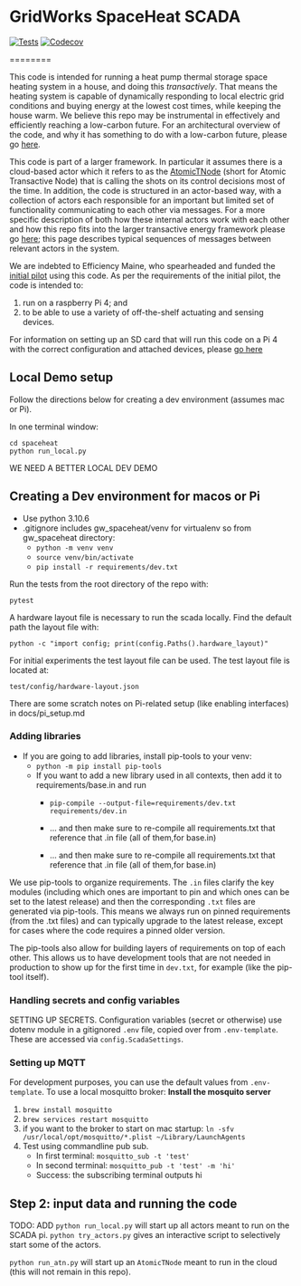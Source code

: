 # GridWorks SpaceHeat SCADA

[![Tests](https://github.com/thegridelectric/gw-scada-spaceheat-python/actions/workflows/ci.yaml/badge.svg)][tests]
[![Codecov](https://codecov.io/gh/thegridelectric/gw-scada-spaceheat-python/branch/main/graph/badge.svg)][codecov]

[tests]: https://github.com/thegridelectric/gw-scada-spaceheat-python/actions/workflows/ci.yaml
[codecov]: https://app.codecov.io/gh/thegridelectric/gw-scada-spaceheat-python
========


This code is intended for running a heat pump thermal storage space heating system in a house, and doing this _transactively_. That means the heating system is capable of dynamically responding to local electric grid conditions and buying energy at the lowest cost times, while keeping the house warm. We believe this repo may be instrumental in effectively and efficiently reaching a low-carbon future. For an architectural overview of the code, and why it has something to do with a low-carbon future, please go [here](wiki/docs/architecture-overview.md).

This code is part of a larger framework. In particular it assumes there is a cloud-based actor which it refers to as the [AtomicTNode](wiki/docs/atomic-t-node.md) (short for Atomic Transactive Node) that is calling the shots on its control decisions most of the time. In addition, the code is structured in an
actor-based way, with a  collection of actors each responsible for an important but limited set
of functionality communicating to each other via messages. For a more specific description of both how these internal actors work with each other and how 
this repo fits into the larger transactive energy framework please go [here](wiki/docs/core-protocol-sequences.md); this page describes typical sequences of messages between relevant actors in the system.

 We are indebted to Efficiency Maine, who spearheaded and funded the [initial pilot](wiki/docs/maine-heat-pilot.md) using this code. As per the requirements of the initial pilot, the code is intended to:
  1) run on a raspberry Pi 4; and 
  2) to be able to use a variety of off-the-shelf actuating and sensing devices.

For information on setting up an SD card that will run this code on a Pi 4 with the correct
configuration and attached devices, please [go here](wiki/docs/setting-up-the-pi.md)
## Local Demo setup

Follow the directions below for creating a dev environment (assumes mac or Pi).

In one terminal window:

```
cd spaceheat
python run_local.py
```

WE NEED A BETTER LOCAL DEV DEMO


## Creating a Dev environment for macos or Pi


 - Use python 3.10.6
- .gitignore includes gw_spaceheat/venv for virtualenv so from gw_spaceheat directory:
  - `python -m venv venv`  
  - `source venv/bin/activate`
  - `pip install -r requirements/dev.txt`

Run the tests from the root directory of the repo with:

    pytest

A hardware layout file is necessary to run the scada locally. Find the default path the layout file with: 
    
    python -c "import config; print(config.Paths().hardware_layout)"

For initial experiments the test layout file can be used. The test layout file is located at:
    
    test/config/hardware-layout.json

There are some scratch notes on Pi-related setup (like enabling interfaces) in docs/pi_setup.md
### Adding libraries 
- If you are going to add libraries, install pip-tools to your venv:
  - `python -m pip install pip-tools`
  - If you want to add a new library used in all contexts, then add it to requirements/base.in and run
      - `pip-compile --output-file=requirements/dev.txt requirements/dev.in`
      - ... and then make sure to re-compile all requirements.txt that reference that .in file (all of them,for base.in)


    - ... and then make sure to re-compile all requirements.txt that reference that .in file (all of them,for base.in)

We use pip-tools to organize requirements. The `.in` files clarify the key modules (including which ones are important to pin and which ones can be set to the latest release) and then the corresponding `.txt` files are generated via pip-tools. This means we always run on pinned requirements (from the .txt files) and can typically upgrade to the latest release, except for cases where the code requires a pinned older version.

The pip-tools also allow for building layers of requirements on top of each other. This allows us to have development tools that are not needed in production to show up for the first time in `dev.txt`, for example (like the pip-tool itself).

### Handling secrets and config variables
    
SETTING UP SECRETS.
Configuration variables (secret or otherwise) use dotenv module in a gitignored `.env` file, copied over from `.env-template`. These are accessed via `config.ScadaSettings`.


### Setting up MQTT
For development purposes, you can use the default values from `.env-template`.
To use a local mosquitto broker:
**Install the mosquito server**
1. `brew install mosquitto`
2. `brew services restart mosquitto`
3. if you want to the broker to start on mac startup: `ln -sfv /usr/local/opt/mosquitto/*.plist ~/Library/LaunchAgents`
4. Test using commandline pub sub.
   - In first terminal: `mosquitto_sub -t 'test'`
   - In second terminal: `mosquitto_pub -t 'test' -m 'hi'`
   - Success: the subscribing terminal outputs hi

## Step 2: input data and running the code
TODO:  ADD
`python run_local.py` will start up all actors meant to run on the SCADA pi. 
`python try_actors.py` gives an interactive script to selectively start some of the actors.

`python run_atn.py` will start up an `AtomicTNode` meant to run in the cloud (this will not 
remain in this repo).


